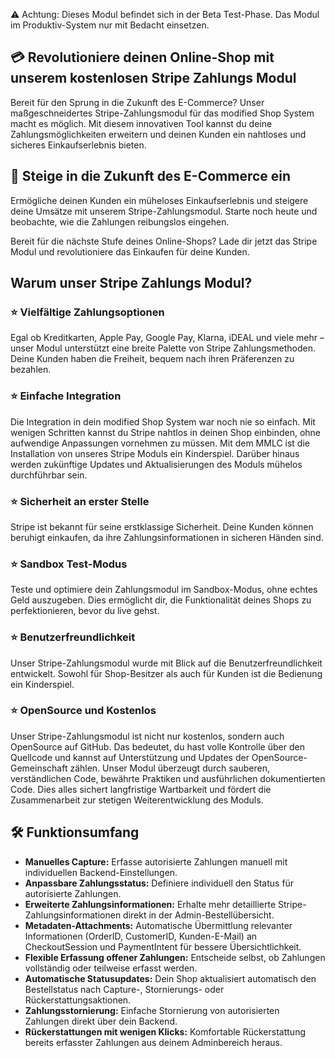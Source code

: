 ⚠️ Achtung: Dieses Modul befindet sich in der Beta Test-Phase. Das Modul im Produktiv-System nur mit Bedacht einsetzen.

## 💳 Revolutioniere deinen Online-Shop mit unserem kostenlosen Stripe Zahlungs Modul

Bereit für den Sprung in die Zukunft des E-Commerce? Unser maßgeschneidertes Stripe-Zahlungsmodul für das modified Shop System macht es möglich. Mit diesem innovativen Tool kannst du deine Zahlungsmöglichkeiten erweitern und deinen Kunden ein nahtloses und sicheres Einkaufserlebnis bieten.

## 🚀 Steige in die Zukunft des E-Commerce ein

Ermögliche deinen Kunden ein müheloses Einkaufserlebnis und steigere deine Umsätze mit unserem Stripe-Zahlungsmodul. Starte noch heute und beobachte, wie die Zahlungen reibungslos eingehen.

Bereit für die nächste Stufe deines Online-Shops? Lade dir jetzt das Stripe Modul und revolutioniere das Einkaufen für deine Kunden.

## Warum unser Stripe Zahlungs Modul?

### ⭐️ Vielfältige Zahlungsoptionen
Egal ob Kreditkarten, Apple Pay, Google Pay, Klarna, iDEAL und viele mehr – unser Modul unterstützt eine breite Palette von Stripe Zahlungsmethoden. Deine Kunden haben die Freiheit, bequem nach ihren Präferenzen zu bezahlen.

### ⭐️ Einfache Integration
Die Integration in dein modified Shop System war noch nie so einfach. Mit wenigen Schritten kannst du Stripe nahtlos in deinen Shop einbinden, ohne aufwendige Anpassungen vornehmen zu müssen. Mit dem MMLC ist die Installation von unseres Stripe Moduls ein Kinderspiel. Darüber hinaus werden zukünftige Updates und Aktualisierungen des Moduls mühelos durchführbar sein.

### ⭐️ Sicherheit an erster Stelle
Stripe ist bekannt für seine erstklassige Sicherheit. Deine Kunden können beruhigt einkaufen, da ihre Zahlungsinformationen in sicheren Händen sind.

### ⭐️ Sandbox Test-Modus
Teste und optimiere dein Zahlungsmodul im Sandbox-Modus, ohne echtes Geld auszugeben. Dies ermöglicht dir, die Funktionalität deines Shops zu perfektionieren, bevor du live gehst.

### ⭐️ Benutzerfreundlichkeit
Unser Stripe-Zahlungsmodul wurde mit Blick auf die Benutzerfreundlichkeit entwickelt. Sowohl für Shop-Besitzer als auch für Kunden ist die Bedienung ein Kinderspiel.

### ⭐️ OpenSource und Kostenlos
Unser Stripe-Zahlungsmodul ist nicht nur kostenlos, sondern auch OpenSource auf GitHub. Das bedeutet, du hast volle Kontrolle über den Quellcode und kannst auf Unterstützung und Updates der OpenSource-Gemeinschaft zählen. Unser Modul überzeugt durch sauberen, verständlichen Code, bewährte Praktiken und ausführlichen dokumentierten Code. Dies alles sichert langfristige Wartbarkeit und fördert die Zusammenarbeit zur stetigen Weiterentwicklung des Moduls.

## 🛠️ Funktionsumfang

- **Manuelles Capture:** Erfasse autorisierte Zahlungen manuell mit individuellen Backend-Einstellungen.
- **Anpassbare Zahlungsstatus:** Definiere individuell den Status für autorisierte Zahlungen.
- **Erweiterte Zahlungsinformationen:** Erhalte mehr detaillierte Stripe-Zahlungsinformationen direkt in der Admin-Bestellübersicht.
- **Metadaten-Attachments:** Automatische Übermittlung relevanter Informationen (OrderID, CustomerID, Kunden-E-Mail) an CheckoutSession und PaymentIntent für bessere Übersichtlichkeit.
- **Flexible Erfassung offener Zahlungen:** Entscheide selbst, ob Zahlungen vollständig oder teilweise erfasst werden.
- **Automatische Statusupdates:** Dein Shop aktualisiert automatisch den Bestellstatus nach Capture-, Stornierungs- oder Rückerstattungsaktionen.
- **Zahlungsstornierung:** Einfache Stornierung von autorisierten Zahlungen direkt über dein Backend.
- **Rückerstattungen mit wenigen Klicks:** Komfortable Rückerstattung bereits erfasster Zahlungen aus deinem Adminbereich heraus.
